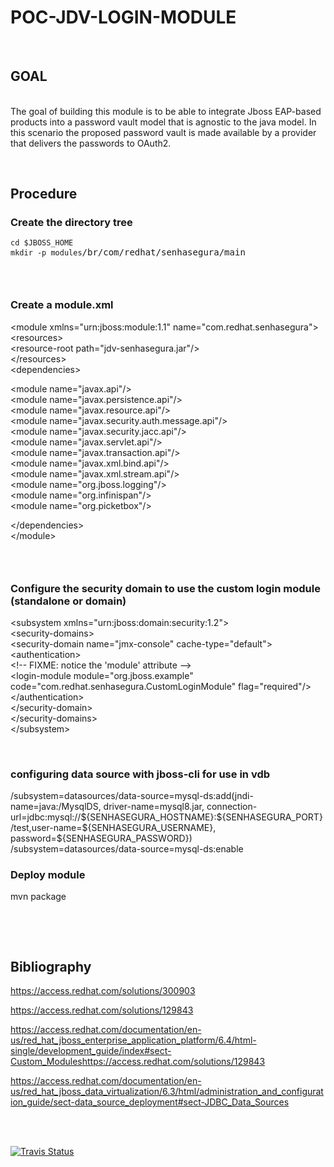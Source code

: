 <h1>POC-JDV-LOGIN-MODULE</h1>
<p>&nbsp;</p>
<h2>GOAL</h2>
<p><br />The goal of building this module is to be able to integrate Jboss EAP-based products into a password vault model that is agnostic to the java model. In this scenario the proposed password vault is made available by a provider that delivers the passwords to OAuth2.</p>
<p>&nbsp;</p>
<h2>Procedure</h2>
<h3>Create the directory tree</h3>
<pre><code>cd $JBOSS_HOME
mkdir -p modules</code><span class="s1">/br/com/redhat/senhasegura/main</span></pre>
<h3>&nbsp;</h3>
<h3>Create a module.xml&nbsp;</h3>
<p>&lt;module xmlns="urn:jboss:module:1.1" name="com.redhat.senhasegura"&gt;<br /> &lt;resources&gt;<br /> &lt;resource-root path="jdv-senhasegura.jar"/&gt;<br /> &lt;/resources&gt;<br /> &lt;dependencies&gt;</p>
<p>&lt;module name="javax.api"/&gt;<br /> &lt;module name="javax.persistence.api"/&gt;<br /> &lt;module name="javax.resource.api"/&gt;<br /> &lt;module name="javax.security.auth.message.api"/&gt;<br /> &lt;module name="javax.security.jacc.api"/&gt;<br /> &lt;module name="javax.servlet.api"/&gt;<br /> &lt;module name="javax.transaction.api"/&gt;<br /> &lt;module name="javax.xml.bind.api"/&gt;<br /> &lt;module name="javax.xml.stream.api"/&gt;<br /> &lt;module name="org.jboss.logging"/&gt;<br /> &lt;module name="org.infinispan"/&gt;<br /> &lt;module name="org.picketbox"/&gt;</p>
<p>&lt;/dependencies&gt;<br />&lt;/module&gt;</p>
<h3>&nbsp;</h3>
<h3>Configure the security domain to use the custom login module (standalone or domain)</h3>
<p>&lt;subsystem xmlns="urn:jboss:domain:security:1.2"&gt;<br /> &lt;security-domains&gt;<br /> &lt;security-domain name="jmx-console" cache-type="default"&gt;<br /> &lt;authentication&gt;<br /> &lt;!-- FIXME: notice the 'module' attribute --&gt;<br /> &lt;login-module module="org.jboss.example" code="com.redhat.senhasegura.CustomLoginModule" flag="required"/&gt;<br /> &lt;/authentication&gt;<br /> &lt;/security-domain&gt;<br /> &lt;/security-domains&gt;<br /> &lt;/subsystem&gt;</p>
<p>&nbsp;</p>
<h3>configuring data source with jboss-cli for use in vdb</h3>
<p>/subsystem=datasources/data-source=mysql-ds:add(jndi-name=java:/MysqlDS, driver-name=mysql8.jar, connection-url=jdbc:mysql://${SENHASEGURA_HOSTNAME}:${SENHASEGURA_PORT}/test,user-name=${SENHASEGURA_USERNAME}, password=${SENHASEGURA_PASSWORD}) <br />/subsystem=datasources/data-source=mysql-ds:enable</p>
<h3>Deploy module</h3>
<p>mvn package</p>
<p>&nbsp;</p>
<p>&nbsp;</p>
<h2>Bibliography</h2>
<p><a href="https://access.redhat.com/solutions/300903">https://access.redhat.com/solutions/300903</a></p>
<p><a href="https://access.redhat.com/solutions/129843">https://access.redhat.com/solutions/129843</a></p>
<p><a href="https://access.redhat.com/documentation/en-us/red_hat_jboss_enterprise_application_platform/6.4/html-single/development_guide/index#sect-Custom_Modules">https://access.redhat.com/documentation/en-us/red_hat_jboss_enterprise_application_platform/6.4/html-single/development_guide/index#sect-Custom_Modules</a><a href="https://access.redhat.com/solutions/129843">https://access.redhat.com/solutions/129843</a></p>
<p><a href="https://access.redhat.com/documentation/en-us/red_hat_jboss_data_virtualization/6.3/html/administration_and_configuration_guide/sect-data_source_deployment#sect-JDBC_Data_Sources">https://access.redhat.com/documentation/en-us/red_hat_jboss_data_virtualization/6.3/html/administration_and_configuration_guide/sect-data_source_deployment#sect-JDBC_Data_Sources</a></p>
<p>&nbsp;</p>
<div align="left">&nbsp;</div>
<div align="left"><a href="https://travis-ci.org/{{gpas}{repo-owner-username}}/{gpas}{repo-name}}"> <img src="https://img.shields.io/travis/{{gpas}{repo-owner-username}}/{{gpas}{repo-name}}/master.svg?style=flat-square" alt="Travis Status" /> </a></div>
